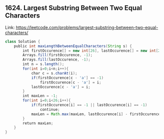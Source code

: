 ## 1624. Largest Substring Between Two Equal Characters
Link: https://leetcode.com/problems/largest-substring-between-two-equal-characters/

```java
class Solution {
    public int maxLengthBetweenEqualCharacters(String s) {
        int firstOccurence[] = new int[26], lastOccurence[] = new int[26];
        Arrays.fill(firstOccurence, -1);
        Arrays.fill(lastOccurence, -1);
        int n = s.length();
        for(int i=0;i<n;i++){
            char c = s.charAt(i);
            if(firstOccurence[c - 'a'] == -1)
                firstOccurence[c - 'a'] = i;
            lastOccurence[c - 'a'] = i;
        }
        int maxLen = -1;
        for(int i=0;i<26;i++){
            if(firstOccurence[i] == -1 || lastOccurence[i] == -1)
                continue;
            maxLen = Math.max(maxLen, lastOccurence[i] - firstOccurence[i] - 1);
        }
        return maxLen;
    }
}
```
